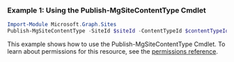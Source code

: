 ### Example 1: Using the Publish-MgSiteContentType Cmdlet
```powershell
Import-Module Microsoft.Graph.Sites
Publish-MgSiteContentType -SiteId $siteId -ContentTypeId $contentTypeId
```
This example shows how to use the Publish-MgSiteContentType Cmdlet.
To learn about permissions for this resource, see the [permissions reference](/graph/permissions-reference).
